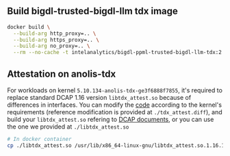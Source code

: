 ## Build bigdl-trusted-bigdl-llm tdx image
```bash
docker build \
  --build-arg http_proxy=.. \
  --build-arg https_proxy=.. \
  --build-arg no_proxy=.. \
  --rm --no-cache -t intelanalytics/bigdl-ppml-trusted-bigdl-llm-tdx:2.5.0-SNAPSHOT .
```

## Attestation on anolis-tdx

For workloads on kernel `5.10.134-anolis-tdx-ge3f6888f7855`, it's required to replace standard DCAP 1.16 version `libtdx_attest.so` because of differences in interfaces. You can modify the [code](https://github.com/intel/SGXDataCenterAttestationPrimitives/blob/tdx_1.5_dcap_mvp_23q1/QuoteGeneration/quote_wrapper/tdx_attest/tdx_attest.c) according to the kernel's requirements (reference modification is provided at `./tdx_attest.diff`), and build your `libtdx_attest.so` refering to [DCAP documents](https://github.com/intel/SGXDataCenterAttestationPrimitives/tree/tdx_1.5_dcap_mvp_23q1/QuoteGeneration#for-linux-os), or you can use the one we provided at `./libtdx_attest.so`

```bash
# In docker container
cp ./libtdx_attest.so /usr/lib/x86_64-linux-gnu/libtdx_attest.so.1.16.100.2
```